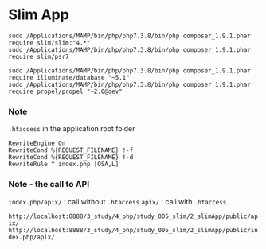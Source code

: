 Slim App
=================


```
sudo /Applications/MAMP/bin/php/php7.3.8/bin/php composer_1.9.1.phar require slim/slim:"4.*"
sudo /Applications/MAMP/bin/php/php7.3.8/bin/php composer_1.9.1.phar require slim/psr7

sudo /Applications/MAMP/bin/php/php7.3.8/bin/php composer_1.9.1.phar require illuminate/database "~5.1"
sudo /Applications/MAMP/bin/php/php7.3.8/bin/php composer_1.9.1.phar require propel/propel "~2.0@dev"
```



### Note

`.htaccess` in the application root folder

```
RewriteEngine On
RewriteCond %{REQUEST_FILENAME} !-f
RewriteCond %{REQUEST_FILENAME} !-d
RewriteRule ^ index.php [QSA,L]
```

### Note - the call to API


`index.php/apix/` : call without `.htaccess`
`apix/` : call with `.htaccess`

`http://localhost:8888/3_study/4_php/study_005_slim/2_slimApp/public/apix/`
`http://localhost:8888/3_study/4_php/study_005_slim/2_slimApp/public/index.php/apix/`
```





